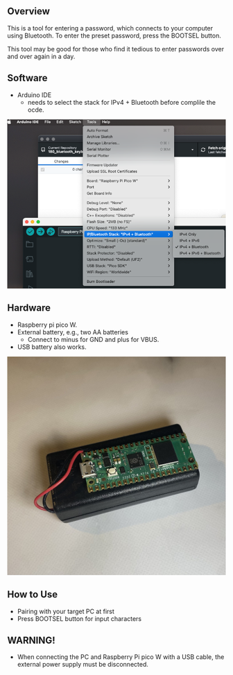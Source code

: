 ## Overview

This is a tool for entering a password, which connects to your computer using Bluetooth.
To enter the preset password, press the BOOTSEL button.

This tool may be good for those who find it tedious to enter passwords over and over again in a day.

## Software
- Arduino IDE
  - needs to select the stack for IPv4 + Bluetooth before complile the ocde.

![Alt text](image.png)

## Hardware

- Raspberry pi pico W.
- External battery, e.g., two AA batteries
  - Connect to minus for GND and plus for VBUS.
- USB battery also works.

![Alt text](IMG-0225.jpg)

## How to Use
- Pairing with your target PC at first
- Press BOOTSEL button for input characters


## WARNING!

- When connecting the PC and Raspberry Pi pico W with a USB cable, the external power supply must be disconnected.

